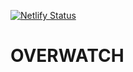 [![Netlify Status](https://api.netlify.com/api/v1/badges/9f2f756f-e1fc-48d9-9c07-b7d7433d8aaa/deploy-status)]([https://delightful-sawine-866270.netlify.app](https://jjgodcom-overwatch.netlify.app/)/)


# OVERWATCH
